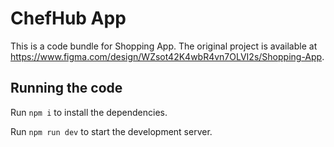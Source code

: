 
  # ChefHub App

  This is a code bundle for Shopping App. The original project is available at https://www.figma.com/design/WZsot42K4wbR4vn7OLVI2s/Shopping-App.

  ## Running the code

  Run `npm i` to install the dependencies.

  Run `npm run dev` to start the development server.
  
